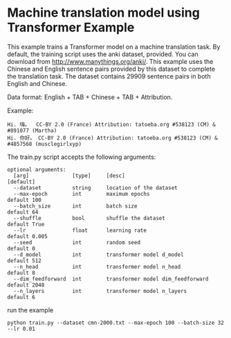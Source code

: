 
# Machine translation model using Transformer Example
This example trains a Transformer model on a machine translation task. By default, the training script uses the anki dataset, provided.
You can download from http://www.manythings.org/anki/. This example uses the Chinese and English sentence pairs provided by this dataset
to complete the translation task. The dataset contains 29909 sentence pairs in both English and Chinese.

Data format: English + TAB + Chinese + TAB + Attribution.

Example:
```
Hi.	嗨。	CC-BY 2.0 (France) Attribution: tatoeba.org #538123 (CM) & #891077 (Martha)
Hi.	你好。	CC-BY 2.0 (France) Attribution: tatoeba.org #538123 (CM) & #4857568 (musclegirlxyp)
```

The train.py script accepts the following arguments:
```
optional arguments:
  [arg]              [type]     [desc]                                  [default]
  --dataset          string     location of the dataset
  --max-epoch        int        maximum epochs                          default 100           
  --batch_size       int        batch size                              default 64
  --shuffle          bool       shuffle the dataset                     default True
  --lr               float      learning rate                           default 0.005
  --seed             int        random seed                             default 0
  --d_model          int        transformer model d_model               default 512
  --n_head           int        transformer model n_head                default 8
  --dim_feedforward  int        transformer model dim_feedforward       default 2048
  --n_layers         int        transformer model n_layers              default 6
```

run the example
```
python train.py --dataset cmn-2000.txt --max-epoch 100 --batch-size 32 --lr 0.01
```
